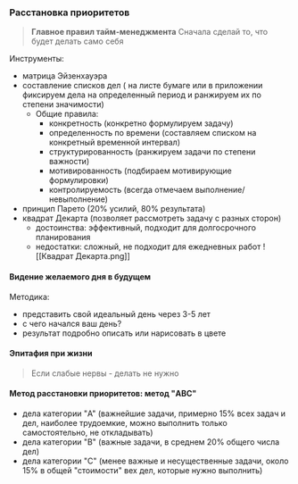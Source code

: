 
### Расстановка приоритетов

>**Главное правил тайм-менеджмента** 
>Сначала сделай то, что будет делать само себя

Инструменты:
- матрица Эйзенхауэра
- составление списков дел ( на листе бумаге или в приложении фиксируем дела на определенный период и ранжируем их по степени значимости)
	- Общие правила:
		- конкретность (конкретно формулируем задачу)
		- определенность по времени (составляем списком на конкретный временной интервал)
		- структурированность (ранжируем задачи по степени важности)
		- мотивированность (подбираем мотивирующие формулировки)
		- контролируемость (всегда отмечаем выполнение/невыполнение)
- принцип Парето (20% усилий, 80% результата)
- квадрат Декарта (позволяет рассмотреть задачу с разных сторон)
	- достоинства: эффективный, подходит для долгосрочного планирования
	- недостатки: сложный, не подходит для ежедневных работ
![[Квадрат Декарта.png]]

#### Видение желаемого дня в будущем

Методика:
- представить свой идеальный день через 3-5 лет
- с чего начался ваш день?
- результат подробно описать или нарисовать в цвете

#### Эпитафия при жизни

> Если слабые нервы - делать не нужно

#### Метод расстановки приоритетов: метод "ABC"

- дела категории "A" (важнейшие задачи, примерно 15% всех задач и дел, наиболее трудоемкие, можно выполнить только самостоятельно, не откладывать)
- дела категории "B" (важные задачи, в среднем 20% общего числа дел)
- дела категории "C" (менее важные и несущественные задачи, около 15% в общей "стоимости" вех дел, которые нужно выполнить)